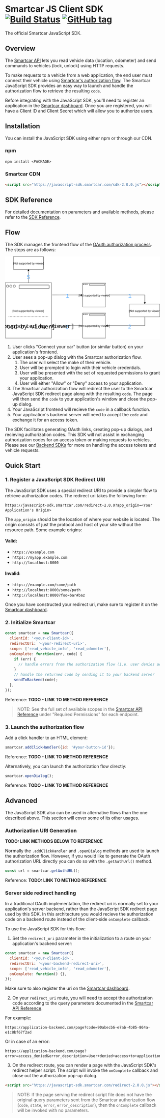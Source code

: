 # Smartcar JS Client SDK [![Build Status][ci-image]][ci-url] [![GitHub tag][tag-image]][tag-url]

The official Smartcar JavaScript SDK.

## Overview

The [Smartcar API](https://smartcar.com/docs) lets you read vehicle data
(location, odometer) and send commands to vehicles (lock, unlock) using HTTP requests.

To make requests to a vehicle from a web application, the end user must connect their vehicle using [Smartcar's authorization flow](https://smartcar.com/docs#authentication). The Smartcar JavaScript SDK provides an easy way to launch and handle the authorization flow to retrieve the resulting `code`.

Before integrating with the JavaScript SDK, you'll need to register an application in the [Smartcar dashboard](https://dashboard.smartcar.com). Once you are registered, you will have a Client ID and Client Secret which will allow you to authorize users.

## Installation

You can install the JavaScript SDK using either npm or through our CDN.

### npm

```shell
npm install <PACKAGE>
```

### Smartcar CDN

```html
<script src="https://javascript-sdk.smartcar.com/sdk-2.0.0.js"></script>
```

## SDK Reference

For detailed documentation on parameters and available methods, please refer to
the [SDK Reference](doc/).

## Flow

The SDK manages the frontend flow of the [OAuth authorization process](https://tools.ietf.org/html/rfc6749#section-4.1). The steps are as follows:

<p align="center"><img src="doc/architecture.svg"/></p>

1. User clicks "Connect your car" button (or similar button) on your application's frontend.
2. User sees a pop-up dialog with the Smartcar authorization flow.
   1. The user will select the make of their vehicle.
   2. User will be prompted to login with their vehicle credentials.
   3. User will be presented with the set of requested permissions to grant your application.
   4. User will either "Allow" or "Deny" access to your application.
3. The Smartcar authorization flow will redirect the user to the Smartcar JavaScript SDK redirect page along with the resulting `code`. The page will then send the `code` to your application's window and close the pop-up dialog.
4. Your JavaScript frontend will recieve the `code` in a callback function.
5. Your application's backend server will need to accept the `code` and exchange it for an access token.

The SDK facilitates generating OAuth links, creating pop-up dialogs, and recieving authorization codes. This SDK will not assist in exchanging authorization codes for an access token or making requests to vehicles. Please see our [Backend SDKs](https://smartcar.com/docs#backend-sdks) for more on handling the access tokens and vehicle requests.

## Quick Start

### 1. Register a JavaScript SDK Redirect URI

The JavaScript SDK uses a special redirect URI to provide a simpler flow to retrieve authorization codes. The redirect uri takes the following form:

```
https://javascript-sdk.smartcar.com/redirect-2.0.0?app_origin=<Your Application's Origin>
```

The `app_origin` should be the location of where your website is located. The origin consists of just the protocol and host of your site without the resource path. Some example origins:

#### Valid:
+ `https://example.com`
+ `https://myapp.example.com`
+ `http://localhost:8000`

#### Invalid:
+ `https://example.com/some/path`
+ `http://localhost:8000/some/path`
+ `http://localhost:8000?foo=bar#baz`

Once you have constructed your redirect uri, make sure to register it on the [Smartcar dashboard](https://dashboard.smartcar.com).

### 2. Initialize Smartcar

```javascript
const smartcar = new Smartcar({
  clientId: '<your-client-id>',
  redirectUri: '<your-redirect-uri>',
  scope: ['read_vehicle_info', 'read_odometer'],
  onComplete: function(err, code) {
    if (err) {
      // handle errors from the authorization flow (i.e. user denies access)
    }
    // handle the returned code by sending it to your backend server
    sendToBackend(code);
  },
});
```

Reference: **TODO - LINK TO METHOD REFERENCE**

> NOTE: See the full set of available scopes in the [Smartcar API Reference](https://smartcar.com/docs#get-all-vehicles) under "Required Permissions" for each endpoint.

### 3. Launch the authorization flow

Add a click handler to an HTML element:

```javascript
smartcar.addClickHandler({id: '#your-button-id'});
```

Reference: **TODO - LINK TO METHOD REFERENCE**

Alternatively, you can launch the authorization flow directly:

```javascript
smartcar.openDialog();
```

Reference: **TODO - LINK TO METHOD REFERENCE**

## Advanced

The JavaScript SDK also can be used in alternative flows than the one described above. This section will cover some of its other usages.

### Authorization URI Generation

**TODO: LINK METHODS BELOW TO REFERENCE**

Normally the `.addClickHandler` and `.openDialog` methods are used to launch the authorization flow. However, if you would like to generate the OAuth authorization URL directly you can do so with the `.getAuthUrl()` method.

```javascript
const url = smartcar.getAuthURL();
```

Reference: **TODO: LINK TO METHOD REFERENCE**

### Server side redirect handling

In a traditional OAuth implementation, the redirect uri is normally set to your application's server backend, rather than the JavaScript SDK redirect page used by this SDK. In this architecture you would recieve the authorization code on a backend route instead of the client-side `onComplete` callback.

To use the JavaScript SDK for this flow:

1. Set the `redirect_uri` parameter in the initialization to a route on your application's backend server:

```javascript
const smartcar = new Smartcar({
  clientId: '<your-client-id>',
  redirectUri: '<your-backend-redirect-uri>',
  scope: ['read_vehicle_info', 'read_odometer'],
  onComplete: function() {},
});
```

Make sure to also register the uri on the [Smartcar dashboard](https://dashboard.smartcar.com).

2. On your `redirect_uri` route, you will need to accept the authorization code according to the query parameters documented in the [Smartcar API Reference](https://smartcar.com/docs#3-handle-smartcar-response).

For example:

```
https://application-backend.com/page?code=90abecb6-e7ab-4b85-864a-e1c8bf67f2ad
```

Or in case of an error:

```
https://application-backend.com/page?error=access_denied&error_description=User+denied+access+to+application.
```

3. On the redirect route, you can render a page with the JavaScript SDK's redirect helper script. The script will invoke the `onComplete` callback and close out the authorization pop-up dialog.

```html
<script src="https://javascript-sdk.smartcar.com/redirect-2.0.0.js"></script>
```

> NOTE: If the page serving the redirect script file does not have the original query parameters sent from the Smartcar authorization flow (`code`, `state`, `error`, `error_description`), then the `onComplete` callback will be invoked with no parameters.


[ci-url]: https://travis-ci.com/smartcar/javascript-sdk
[ci-image]: https://travis-ci.com/smartcar/javascript-sdk.svg?token=jMbuVtXPGeJMPdsn7RQ5&branch=master
[tag-url]: https://github.com/smartcar/javascript-sdk/tags
[tag-image]: https://img.shields.io/github/tag/smartcar/javascript-sdk.svg
